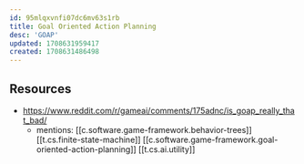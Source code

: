 ```yaml
---
id: 95mlqxvnfi07dc6mv63s1rb
title: Goal Oriented Action Planning
desc: 'GOAP'
updated: 1708631959417
created: 1708631486498
---
```


## Resources

- https://www.reddit.com/r/gameai/comments/175adnc/is_goap_really_that_bad/
  - mentions: [[c.software.game-framework.behavior-trees]] [[t.cs.finite-state-machine]] [[c.software.game-framework.goal-oriented-action-planning]] [[t.cs.ai.utility]]